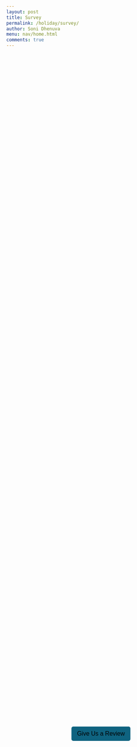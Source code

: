 ```yaml
---
layout: post
title: Survey
permalink: /holiday/survey/
author: Soni Dhenuva
menu: nav/home.html
comments: true
---
```

<html lang="en">
<head>
    <meta charset="UTF-8">
    <meta name="viewport" content="width=device-width, initial-scale=1.0">
    <title>Review Survey</title>
    <style>
        body {
            background-image: url('{{site.baseurl}}/images/present.png');
            background-position: center;
            max-height: 250vh;
            background-size: 800px auto; /* Adjust width */
            }
        #review-button {
            position: absolute;
            top: 50%;
            left: 50%;
            transform: translate(-50%, -50%);
            padding: 10px 15px;
            background-color: rgb(15, 99, 128) !important;
            color: black;
            border: none;
            border-radius: 5px;
            cursor: pointer;
            font-size: 16px;
        }
        #review-button:hover {
            background-color: #008080 !important;
        }
        .popup {
            display: none;
            position: fixed;
            top: 50%;
            left: 50%;
            transform: translate(-50%, -50%);
            background: white;
            padding: 20px;
            border-radius: 10px;
            box-shadow: 0 5px 15px rgba(0, 0, 0, 0.3);
            z-index: 1000;
        }
        .popup-content {
            display: flex;
            flex-direction: column;
            align-items: center;
        }
        textarea {
            width: 100%;
            height: 80px;
            padding: 10px;
            border: 1px solid #ddd;
            border-radius: 5px;
            resize: none;
            color: black;
        }
        #submit-review {
            margin-top: 10px;
            padding: 10px 15px;
            background-color: #008080 !important;
            color: white;
            border: none;
            border-radius: 5px;
            cursor: pointer;
        }
        #submit-review:hover {
            background-color: #005f5f;
        }
        .survey-box {
            background-color: #f9f9f9;
            padding: 15px;
            border-radius: 8px;
            border: 1px solid #ddd;
            box-shadow: 0 3px 6px rgba(0, 0, 0, 0.1);
            color: black;
            font-size: 16px;
            height: 150px;
            width: 30%;
            position: relative;
        }
        .delete-button {
            position: absolute;
            top: 5px;
            right: 10px;
            background: red;
            color: white;
            border: none;
            cursor: pointer;
            font-size: 14px;
            border-radius: 5px;
            padding: 5px;
        }
        .delete-button:hover {
            background: darkred;
        }
        .edit-button {
            position: absolute;
            top: 5px;
            left: 10px;
            background: blue;
            color: white;
            border: none;
            cursor: pointer;
            font-size: 14px;
            border-radius: 5px;
            padding: 5px;
        }
        .edit-button:hover {
            background: darkblue;
        }
        .textERW{
            color: black !important;
        }
    </style>
</head>
<body>
    <button id="review-button">Give Us a Review</button>
    <div id="review-popup" class="popup">
        <div class="popup-content">
            <span class="close-popup">&times;</span>
            <h2 class="textERW">Enter a Review for the Website</h2>
            <textarea id="review-text" placeholder="Write your review here..."></textarea>
            <button id="submit-review">Send</button>
        </div>
    </div>
    <div id="survey-list"></div>
    <script type="module">
        import { pythonURI, fetchOptions } from '{{ site.baseurl }}/assets/js/api/config.js';
        async function getCurrentUserId() {
            try {
                const response = await fetch(`${pythonURI}/api/current_user`, {
                    ...fetchOptions,
                    method: 'GET',
                    headers: { 'Content-Type': 'application/json' }
                });
                if (response.ok) {
                    const data = await response.json();
                    return data.userId; // Assuming backend returns { userId: "123" }
                } else {
                    console.error("Failed to get current user ID.");
                    return null;
                }
            } catch (error) {
                console.error("Error fetching user ID:", error);
                return null;
            }
        }
        async function fetchSurveys() {
            try {
                const response = await fetch(`${pythonURI}/api/surveys`, {
                    ...fetchOptions,
                    method: 'GET',
                    headers: { 'Content-Type': 'application/json' }
                });
                if (response.ok) {
                    const surveys = await response.json();
                    const surveyList = document.getElementById("survey-list");
                    surveyList.innerHTML = '';
                    const currentUserId = await getCurrentUserId();
                    console.log(`Current User ID: ${currentUserId}`);
                    surveys.forEach(survey => {
                        console.log(`Survey ID: ${survey.id}, Created by User ID: ${survey.userId}`);
                        const surveyBox = document.createElement('div');
                        surveyBox.classList.add('survey-box');
                        surveyBox.setAttribute('data-id', survey.id);
                        if (survey.userId === currentUserId) {
                            const deleteButton = document.createElement('button');
                            deleteButton.textContent = "X";
                            deleteButton.classList.add('delete-button');
                            deleteButton.addEventListener("click", () => deleteSurvey(survey.id));
                            surveyBox.appendChild(deleteButton);
                        }
                        surveyList.appendChild(surveyBox);
                    });
                } else {
                    alert("Failed to fetch surveys.");
                }
            } catch (error) {
                console.error("Error fetching surveys:", error);
            }
        }
        async function deleteSurvey(surveyId) {
            try {
                const currentUserId = await getCurrentUserId();
                if (!currentUserId) {
                    alert("Unable to verify user. Please log in.");
                    return;
                }
                console.log(`Current User ID: ${currentUserId}`);
                console.log(`Attempting to delete survey ID: ${surveyId}`);
                const response = await fetch(`${pythonURI}/api/survey?id=${surveyId}`, {
                    ...fetchOptions,
                    method: 'DELETE',
                    headers: { 'Content-Type': 'application/json' }
                });
                if (response.ok) {
                    alert("Survey deleted successfully!");
                    fetchSurveys();
                } else {
                    const errorData = await response.json();
                    console.error("Deletion failed:", errorData);
                    alert(`Failed to delete survey: ${errorData.message}`);
                }
            } catch (error) {
                console.error("Error deleting survey:", error);
                alert("An error occurred while deleting the survey.");
            }
        }
        function editSurvey(survey) {
            document.getElementById("review-popup").style.display = "block";
            const reviewTextArea = document.getElementById("review-text");
            reviewTextArea.value = survey.message;
            document.getElementById("submit-review").onclick = () => updateSurvey(survey.id);
        }
        async function updateSurvey(surveyId) {
            const reviewText = document.getElementById("review-text").value;
            if (reviewText.trim() === "") {
                alert("Please enter a review before submitting.");
                return;
            }
            try {
                const response = await fetch(`${pythonURI}/api/survey?id=${surveyId}`, {
                    ...fetchOptions,
                    method: 'PUT',
                    headers: { 'Content-Type': 'application/json' },
                    body: JSON.stringify({ message: reviewText })
                });
                if (response.ok) {
                    alert("Survey updated successfully!");
                    document.getElementById("review-popup").style.display = "none";
                    document.getElementById("review-text").value = "";
                    fetchSurveys();
                } else {
                    alert("Failed to update survey.");
                }
            } catch (error) {
                console.error("Error updating survey:", error);
                alert("An error occurred while updating the survey.");
            }
        }
        document.getElementById("review-button").addEventListener("click", () => {
            document.getElementById("review-popup").style.display = "block";
        });
        document.querySelector(".close-popup").addEventListener("click", () => {
            document.getElementById("review-popup").style.display = "none";
        });
        window.onload = fetchSurveys;
    </script>
</body>
</html>
